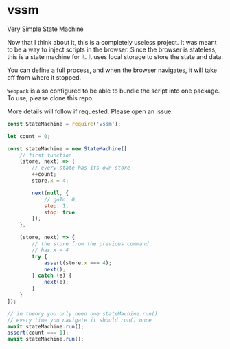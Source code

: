 # vssm
Very Simple State Machine

Now that I think about it, this is a completely useless project. It was meant to be a way to inject scripts in the browser. Since the browser is stateless, this is a state machine for it. It uses local storage to store the state and data.

You can define a full process, and when the browser navigates, it will take off from where it stopped.

`Webpack` is also configured to be able to bundle the script into one package. To use, please clone this repo.

More details will follow if requested. Please open an issue.

```js
const StateMachine = require('vssm');

let count = 0;

const stateMachine = new StateMachine([
    // first function
    (store, next) => {
        // every state has its own store
        ++count;
        store.x = 4;

        next(null, {
            // goTo: 0,
            step: 1,
            stop: true
        });
    },

    (store, next) => {
        // the store from the previous command
        // has x = 4
        try {
            assert(store.x === 4);
            next();
        } catch (e) {
            next(e);
        }
    }
]);

// in theory you only need one stateMachine.run()
// every time you navigate it should run() once
await stateMachine.run();
assert(count === 1);
await stateMachine.run();
```